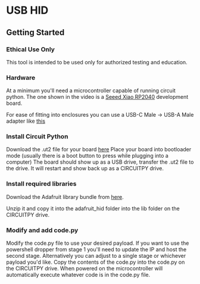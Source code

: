 # USB HID
## Getting Started
### Ethical Use Only
This tool is intended to be used only for authorized testing and education. 

### Hardware
At a minimum you'll need a microcontroller capable of running circuit python. The one shown in the video is a [Seeed Xiao RP2040](https://www.seeedstudio.com/XIAO-RP2040-v1-0-p-5026.html) development board.

For ease of fitting into enclosures you can use a USB-C Male -> USB-A Male adapter like [this](https://www.amazon.com/VAKS-Converter-Compatible-Computers-Notebook/dp/B0BNDQZCWG/ref=sr_1_5)

### Install Circuit Python
Download the .ut2 file for your board [here](https://circuitpython.org/)
Place your board into bootloader mode (usually there is a boot button to press while plugging into a computer)
The board should show up as a USB drive, transfer the .ut2 file to the drive. It will restart and show back up as a CIRCUITPY drive.

### Install required libraries
Download the Adafruit library bundle from [here](https://circuitpython.org/libraries).

Unzip it and copy it into the adafruit_hid folder into the lib folder on the CIRCUITPY drive.

### Modify and add code.py
Modify the code.py file to use your desired payload. If you want to use the powershell dropper from stage 1 you'll need to update the IP and host the second stage. Alternatively you can adjust to a single stage or whichever payload you'd like.
Copy the contents of the code.py into the code.py on the CIRCUITPY drive. When powered on the microcontroller will automatically execute whatever code is in the code.py file. 